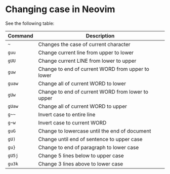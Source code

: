 # Changing case in Neovim

See the following table:

Command|Description
---|---
`~`|Changes the case of current character
`guu`|Change current line from upper to lower
`gUU`|Change current LINE from lower to upper
`guw`|Change to end of current WORD from upper to lower
`guaw`|Change all of current WORD to lower
`gUw`|Change to end of current WORD from lower to upper
`gUaw`|Change all of current WORD to upper
`g~~`|Invert case to entire line
`g~w`|Invert case to current WORD
`guG`|Change to lowercase until the end of document
`gU)`|Change until end of sentence to upper case
`gu}`|Change to end of paragraph to lower case
`gU5j`|Change 5 lines below to upper case
`gu3k`|Change 3 lines above to lower case